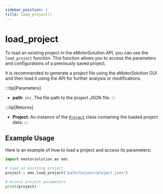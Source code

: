 ```yaml
---
sidebar_position: 1
title: load_project()
---
```


# load_project
To load an existing project in the eMotorSolution API, you can use the `load_project` function. This function allows you to access the parameters and configurations of a previously saved project.

It is recommended to generate a project file using the eMotorSolution GUI and then load it using the API for further analysis or modifications.

:::tip[Parameters]
- **path**: `str`,  The file path to the project JSON file.
:::


:::tip[Returns]
- **Project**: An instance of the [`Project`](/docs/api/Project/index.md) class containing the loaded project data.
:::
    

## Example Usage
Here is an example of how to load a project and access its parameters:

```python
import emotorsolution as ems

# Load an existing project
project = ems.load_project("path/to/your/project.json")

# Access project parameters
print(project)
```
